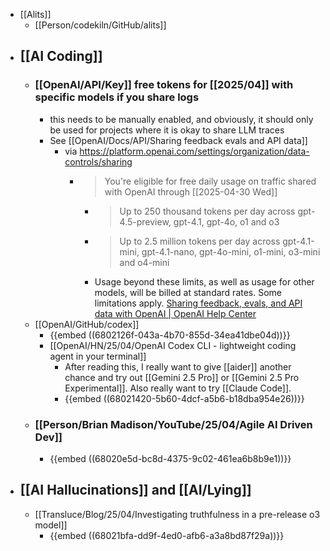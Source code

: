 - [[Alits]]
	- [[Person/codekiln/GitHub/alits]]
- ## [[AI Coding]]
	- ### [[OpenAI/API/Key]] free tokens for [[2025/04]] with specific models if you share logs
		- this needs to be manually enabled, and obviously, it should only be used for projects where it is okay to share LLM traces
		- See [[OpenAI/Docs/API/Sharing feedback evals and API data]]
			- via https://platform.openai.com/settings/organization/data-controls/sharing
				- > You're eligible for free daily usage on traffic shared with OpenAI through [[2025-04-30 Wed]]
					- > Up to 250 thousand tokens per day across gpt-4.5-preview, gpt-4.1, gpt-4o, o1 and o3
					- > Up to 2.5 million tokens per day across gpt-4.1-mini, gpt-4.1-nano, gpt-4o-mini, o1-mini, o3-mini and o4-mini
					- Usage beyond these limits, as well as usage for other models, will be billed at standard rates. Some limitations apply. [Sharing feedback, evals, and API data with OpenAI | OpenAI Help Center](https://help.openai.com/en/articles/10306912-sharing-feedback-evals-and-api-data-with-openai)
	- [[OpenAI/GitHub/codex]]
		- {{embed ((6802126f-043a-4b70-855d-34ea41dbe04d))}}
		- [[OpenAI/HN/25/04/OpenAI Codex CLI - lightweight coding agent in your terminal]]
			- After reading this, I really want to give [[aider]] another chance and try out [[Gemini 2.5 Pro]] or [[Gemini 2.5 Pro Experimental]]. Also really want to try [[Claude Code]].
			- {{embed ((68021420-5b60-4dcf-a5b6-b18dba954e26))}}
	- ### [[Person/Brian Madison/YouTube/25/04/Agile AI Driven Dev]]
		- {{embed ((68020e5d-bc8d-4375-9c02-461ea6b8b9e1))}}
- ## [[AI Hallucinations]] and [[AI/Lying]]
	- [[Transluce/Blog/25/04/Investigating truthfulness in a pre-release o3 model]]
		- {{embed ((68021bfa-dd9f-4ed0-afb6-a3a8bd87f29a))}}